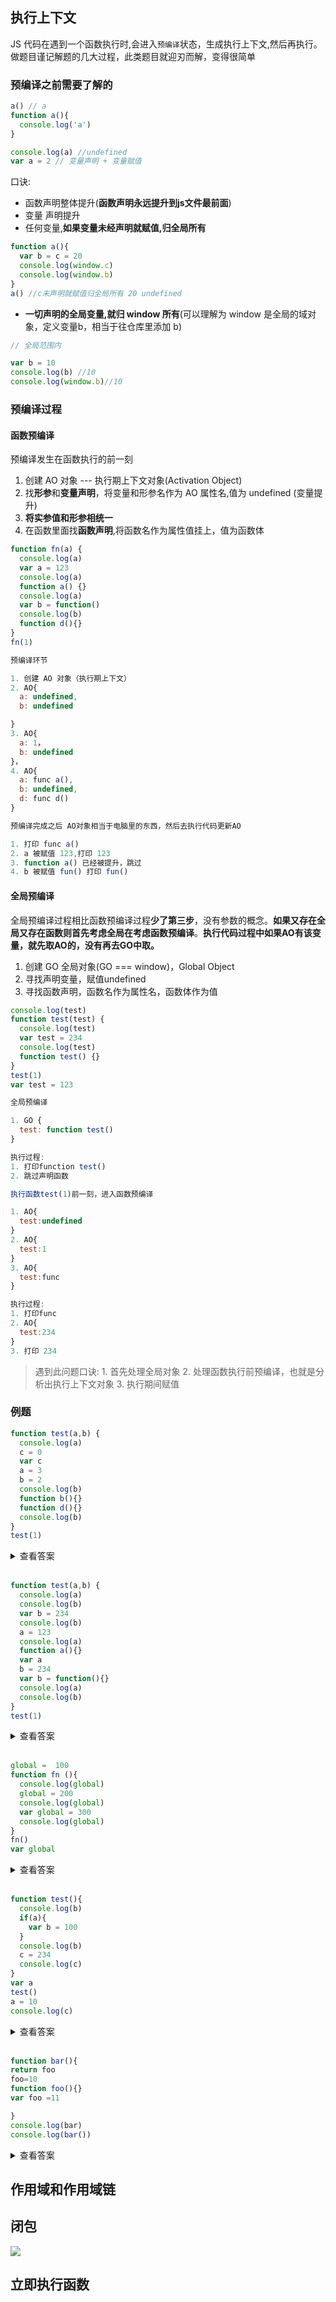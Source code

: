 
## 执行上下文

JS 代码在遇到一个函数执行时,会进入`预编译`状态，生成执行上下文,然后再执行。做题目谨记解题的几大过程，此类题目就迎刃而解，变得很简单

### 预编译之前需要了解的

```js
a() // a
function a(){
  console.log('a')
}
```
```js
console.log(a) //undefined
var a = 2 // 变量声明 + 变量赋值
```

口诀:

- 函数声明整体提升(**函数声明永远提升到js文件最前面**)
- 变量 声明提升
- 任何变量,**如果变量未经声明就赋值,归全局所有**

```js
function a(){
  var b = c = 20
  console.log(window.c)
  console.log(window.b) 
}
a() //c未声明就赋值归全局所有 20 undefined
```
- **一切声明的全局变量,就归 window 所有**(可以理解为 window 是全局的域对象，定义变量b，相当于往仓库里添加 b)

```js
// 全局范围内 

var b = 10
console.log(b) //10
console.log(window.b)//10
```


### 预编译过程

#### 函数预编译

预编译发生在函数执行的前一刻

1. 创建 AO 对象  --- 执行期上下文对象(Activation Object)
2. 找**形参**和**变量声明**，将变量和形参名作为 AO 属性名,值为 undefined (变量提升)
3. **将实参值和形参相统一**
4. 在函数里面找**函数声明**,将函数名作为属性值挂上，值为函数体

```js
function fn(a) {
  console.log(a)
  var a = 123
  console.log(a)
  function a() {}
  console.log(a)
  var b = function() 
  console.log(b)
  function d(){}
}
fn(1)

预编译环节

1. 创建 AO 对象（执行期上下文）
2. AO{
  a: undefined,
  b: undefined

}
3. AO{
  a: 1，
  b: undefined
}，
4. AO{
  a: func a(),
  b: undefined,
  d: func d()
}

预编译完成之后 AO对象相当于电脑里的东西，然后去执行代码更新AO

1. 打印 func a()
2. a 被赋值 123,打印 123
3. function a() 已经被提升，跳过
4. b 被赋值 fun() 打印 fun()

```

#### 全局预编译

全局预编译过程相比函数预编译过程**少了第三步**，没有参数的概念。**如果又存在全局又存在函数则首先考虑全局在考虑函数预编译**。**执行代码过程中如果AO有该变量，就先取AO的，没有再去GO中取。**

1. 创建 GO 全局对象(GO === window)，Global Object
2. 寻找声明变量，赋值undefined
3. 寻找函数声明，函数名作为属性名，函数体作为值

```js
console.log(test)
function test(test) {
  console.log(test)
  var test = 234
  console.log(test)
  function test() {}
}
test(1)
var test = 123

全局预编译

1. GO {
  test: function test()
}

执行过程:
1. 打印function test()
2. 跳过声明函数

执行函数test(1)前一刻，进入函数预编译

1. AO{
  test:undefined
}
2. AO{
  test:1
}
3. AO{
  test:func
}

执行过程:
1. 打印func
2. AO{
  test:234
}
3. 打印 234
```

> 遇到此问题口诀: 1. 首先处理全局对象 2. 处理函数执行前预编译，也就是分析出执行上下文对象 3. 执行期间赋值


### 例题


```js
function test(a,b) {
  console.log(a)
  c = 0
  var c
  a = 3
  b = 2
  console.log(b)
  function b(){}
  function d(){}
  console.log(b)
}
test(1)
```
<details>
<summary>查看答案</summary>
1、2、2

```markdown
按照上述步骤分析:

1. AO{
    a:undefined,
    b:undefined,
    c:undefined
  }
2. AO{
    a:1,
    b:undefined,
    c:undefined
  }
3. AO{
    a:1,
    b:func(),
    c:undefined,
    d:func()
  }

代码执行: 
1. 打印1
2. AO{
      a:3,
      b:2,
      c:9,
      d:func
    }
3. 打印2
4. 打印2
5. 结果 1，2，2

```
</details>
<br/>

```js
function test(a,b) {
  console.log(a)
  console.log(b)
  var b = 234
  console.log(b)
  a = 123
  console.log(a)
  function a(){}
  var a
  b = 234
  var b = function(){}
  console.log(a)
  console.log(b)
}
test(1)
```
<details>
<summary>查看答案</summary>
func,undefined,234,123,123,func

```markdown
1. AO{
  a:undefined,
  b:undefined,
}
2. AO{
  a: 1,
  b: undefined
}
3. AO{
  a: func()
  b:undefined
}

执行阶段:
1. 打印func
2. 打印undefined
3. AO{
  a: 1,
  b:234
}
4. 打印234
5. AO{
  a:123,
  b:234
}
6. 打印123
7. AO{
  a:123,
  b:func
}
8. 打印123，
9. 打印func
```
</details>
<br/>

```js
global =  100
function fn (){
  console.log(global)
  global = 200
  console.log(global)
  var global = 300
  console.log(global)
}
fn()
var global
```
<details>
<summary>查看答案</summary>
undefined,200,300

```markdown
1. 首先是GO{
  global:undefined，
}
2. GO{
  global:undefined,
  fn:function
}
执行过程： 
1. GO{
  global:100,
  fn:function
}

执行fn函数前一刻，进入函数预编译

1. AO{
  global:undefined
}
```
执行过程:
1. 打印undefined
2. AO{
  global:200
}
3. 打印200
4. AO{
  global:300
}
5. 打印300
</details>
<br/>

```js
function test(){
  console.log(b)
  if(a){
    var b = 100
  }
  console.log(b) 
  c = 234
  console.log(c)
}
var a
test()
a = 10
console.log(c)
```

<details>
<summary>查看答案</summary>
undefined、undefined、234、234

```markdown
1. GO{
  a : undefined
}

执行： 执行过程中执行test()之前进入函数预编译

1. 此处不需要管任何其他干扰因素(if for),上面的四个步骤就是真理
AO{
  b: undefined
}
下面都是全局执行的第一步，只不过是函数的内部执行
·························
  函数执行过程:
  1. 打印undefined
  2. if条件不成立
  3. 打印undefined
  4. 注意c是未经声明就赋值的变量。给GO

  GO{
    a:undefined,
    c: 234
  }
  5. 打印234
···························
```

2. GO{
  a: 10,
  c: 234
}
3. 打印 234
</details>
<br/>

```js
function bar(){
return foo
foo=10
function foo(){}
var foo =11

}
console.log(bar)
console.log(bar())
```

<details>
<summary>查看答案</summary>

![](https://image.yangxiansheng.top/img/20201215205111.png?imglist)

过程也很简单，就是打印前一刻进入函数预编译，但是预编译直接return了，AO里面的foo就是个function，然后继续执行全局代码打印出function，第一个bar是全局GO中的属性，第二个是执行结果
</details>


## 作用域和作用域链


## 闭包

![](https://image.yangxiansheng.top/img/20201215132539.png?imglist)

## 立即执行函数
